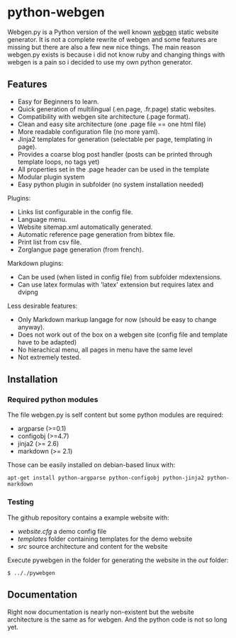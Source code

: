 python-webgen
=========

Webgen.py is a Python version of the well known [webgen](http://webgen.rubyforge.org/) static website generator. It is not a complete rewrite of webgen and some features are missing but there are also a few new nice things. The main reason webgen.py exists is because i did not know ruby and changing things with webgen is a pain so i decided to use my own python generator.

## Features

* Easy for Beginners to learn.
* Quick generation of multilingual (.en.page, .fr.page) static websites.
* Compatibility with webgen site architecture (.page format).
* Clean and easy site architecture (one .page file == one html file)
* More readable configuration file (no more yaml).
* Jinja2 templates for generation (selectable per page, templating in page).
* Provides a coarse blog post handler (posts can be printed through template loops, no tags yet)
* All properties set in the .page header can be used in the template
* Modular plugin system 
* Easy python plugin in subfolder (no system installation needed)

Plugins:

* Links list configurable in the config file.
* Language menu.
* Website sitemap.xml automatically generated.
* Automatic reference page generation from bibtex file.
* Print list from csv file.
* Zorglangue page generation (from french).

Markdown plugins:

* Can be used (when listed in config file) from subfolder mdextensions.
* Can use latex formulas with 'latex' extension but requires latex and dvipng 


Less desirable features:

* Only Markdown markup langage for now (should be easy to change anyway).
* Does not work out of the box on a webgen site (config file and template have to be adapted)
* No hierachical menu, all pages in menu have the same level 
* Not extremely tested.

## Installation

### Required python modules
The file webgen.py is self content but some python modules are required:

* argparse (>=0.1)
* configobj (>=4.7)
* jinja2 (>= 2.6)
* markdown (>= 2.1)

Those can be easily installed on debian-based linux with:

	apt-get install python-argparse python-configobj python-jinja2 python-markdown 
	
	
### Testing

The github repository contains a example website with:

* *website.cfg* a demo config file
* *templates* folder containing templates for the demo website
* *src* source architecture and content for the website

Execute pywebgen in the folder for generating the website in the *out* folder:

	$ .././pywebgen
	
	
## Documentation

Right now documentation is nearly non-existent but the website architecture is the same as for webgen. And the python code is not so long yet.

	
	

